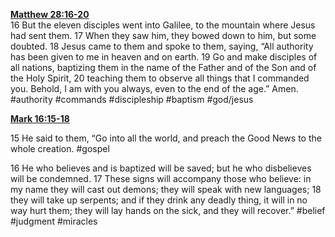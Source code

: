 **[Matthew 28:16-20](http://www.blueletterbible.org/search/preSearch.cfm?Criteria=Matthew+28.16-20&t=NIV)**  
16 But the eleven disciples went into Galilee, to the mountain where Jesus had sent them. 17 When they saw him, they bowed down to him, but some doubted. 18 Jesus came to them and spoke to them, saying, “All authority has been given to me in heaven and on earth. 19 Go and make disciples of all nations, baptizing them in the name of the Father and of the Son and of the Holy Spirit, 20 teaching them to observe all things that I commanded you. Behold, I am with you always, even to the end of the age.” Amen. #authority #commands #discipleship #baptism #god/jesus 

**[Mark 16:15-18](http://www.blueletterbible.org/search/preSearch.cfm?Criteria=Mark+16.15-18&t=NIV)**

15 He said to them, “Go into all the world, and preach the Good News to the whole creation. #gospel 

16 He who believes and is baptized will be saved; but he who disbelieves will be condemned. 17 These signs will accompany those who believe: in my name they will cast out demons; they will speak with new languages; 18 they will take up serpents; and if they drink any deadly thing, it will in no way hurt them; they will lay hands on the sick, and they will recover.” #belief #judgment  #miracles 
